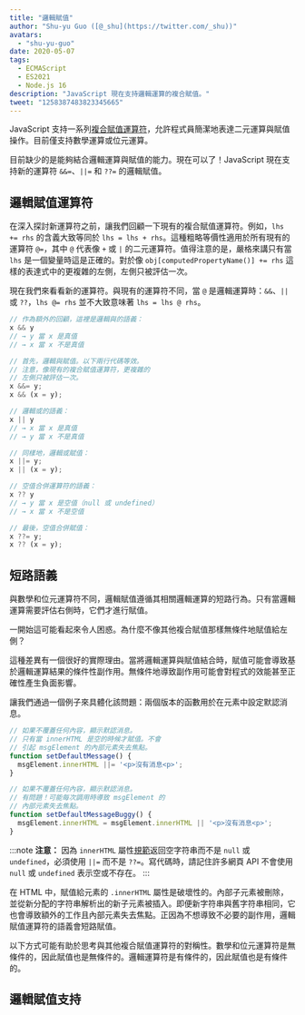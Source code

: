 ```yaml
---
title: "邏輯賦值"
author: "Shu-yu Guo ([@_shu](https://twitter.com/_shu))"
avatars: 
  - "shu-yu-guo"
date: 2020-05-07
tags: 
  - ECMAScript
  - ES2021
  - Node.js 16
description: "JavaScript 現在支持邏輯運算的複合賦值。"
tweet: "1258387483823345665"
---
```

JavaScript 支持一系列[複合賦值運算符](https://developer.mozilla.org/en-US/docs/Web/JavaScript/Reference/Operators/Assignment_Operators)，允許程式員簡潔地表達二元運算與賦值操作。目前僅支持數學運算或位元運算。

<!--truncate-->
目前缺少的是能夠結合邏輯運算與賦值的能力。現在可以了！JavaScript 現在支持新的運算符 `&&=`、`||=` 和 `??=` 的邏輯賦值。

## 邏輯賦值運算符

在深入探討新運算符之前，讓我們回顧一下現有的複合賦值運算符。例如，`lhs += rhs` 的含義大致等同於 `lhs = lhs + rhs`。這種粗略等價性適用於所有現有的運算符 `@=`，其中 `@` 代表像 `+` 或 `|` 的二元運算符。值得注意的是，嚴格來講只有當 `lhs` 是一個變量時這是正確的。對於像 `obj[computedPropertyName()] += rhs` 這樣的表達式中的更複雜的左側，左側只被評估一次。

現在我們來看看新的運算符。與現有的運算符不同，當 `@` 是邏輯運算時：`&&`、`||` 或 `??`，`lhs @= rhs` 並不大致意味著 `lhs = lhs @ rhs`。

```js
// 作為額外的回顧，這裡是邏輯與的語義：
x && y
// → y 當 x 是真值
// → x 當 x 不是真值

// 首先，邏輯與賦值。以下兩行代碼等效。
// 注意，像現有的複合賦值運算符，更複雜的
// 左側只被評估一次。
x &&= y;
x && (x = y);

// 邏輯或的語義：
x || y
// → x 當 x 是真值
// → y 當 x 不是真值

// 同樣地，邏輯或賦值：
x ||= y;
x || (x = y);

// 空值合併運算符的語義：
x ?? y
// → y 當 x 是空值（null 或 undefined）
// → x 當 x 不是空值

// 最後，空值合併賦值：
x ??= y;
x ?? (x = y);
```

## 短路語義

與數學和位元運算符不同，邏輯賦值遵循其相關邏輯運算的短路行為。只有當邏輯運算需要評估右側時，它們才進行賦值。

一開始這可能看起來令人困惑。為什麼不像其他複合賦值那樣無條件地賦值給左側？

這種差異有一個很好的實際理由。當將邏輯運算與賦值結合時，賦值可能會導致基於邏輯運算結果的條件性副作用。無條件地導致副作用可能會對程式的效能甚至正確性產生負面影響。

讓我們通過一個例子來具體化該問題：兩個版本的函數用於在元素中設定默認消息。

```js
// 如果不覆蓋任何內容，顯示默認消息。
// 只有當 innerHTML 是空的時候才賦值。不會
// 引起 msgElement 的內部元素失去焦點。
function setDefaultMessage() {
  msgElement.innerHTML ||= '<p>沒有消息<p>';
}

// 如果不覆蓋任何內容，顯示默認消息。
// 有問題！可能每次調用時導致 msgElement 的
// 內部元素失去焦點。
function setDefaultMessageBuggy() {
  msgElement.innerHTML = msgElement.innerHTML || '<p>沒有消息<p>';
}
```

:::note
**注意：** 因為 `innerHTML` 屬性[規範](https://w3c.github.io/DOM-Parsing/#dom-innerhtml-innerhtml)返回空字符串而不是 `null` 或 `undefined`，必須使用 `||=` 而不是 `??=`。寫代碼時，請記住許多網頁 API 不會使用 `null` 或 `undefined` 表示空或不存在。
:::

在 HTML 中，賦值給元素的 `.innerHTML` 屬性是破壞性的。內部子元素被刪除，並從新分配的字符串解析出的新子元素被插入。即便新字符串與舊字符串相同，它也會導致額外的工作且內部元素失去焦點。正因為不想導致不必要的副作用，邏輯賦值運算符的語義會短路賦值。

以下方式可能有助於思考與其他複合賦值運算符的對稱性。數學和位元運算符是無條件的，因此賦值也是無條件的。邏輯運算符是有條件的，因此賦值也是有條件的。

## 邏輯賦值支持

<feature-support chrome="85"
                 firefox="79 https://bugzilla.mozilla.org/show_bug.cgi?id=1629106"
                 safari="14 https://developer.apple.com/documentation/safari-release-notes/safari-14-beta-release-notes#New-Features:~:text=新增%20邏輯賦值運算符%20支援。"
                 nodejs="16"
                 babel="是 https://babeljs.io/docs/en/babel-plugin-proposal-logical-assignment-operators"></feature-support>
